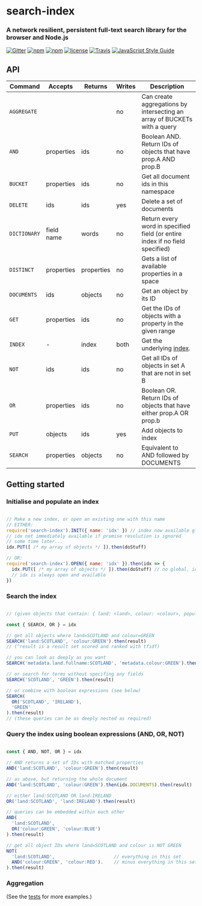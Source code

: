 # search-index

### A network resilient, persistent full-text search library for the browser and Node.js

[![Gitter](https://img.shields.io/gitter/room/nwjs/nw.js.svg?style=flat-square)](https://gitter.im/fergiemcdowall/search-index)
[![npm](https://img.shields.io/npm/v/search-index.svg?style=flat-square)](https://www.npmjs.com/package/search-index)
[![npm](https://img.shields.io/npm/dm/search-index.svg?style=flat-square)](https://npm-stat.com/charts.html?package=search-index)
[![license](https://img.shields.io/github/license/mashape/apistatus.svg?style=flat-square)](LICENCE)
[![Travis](https://img.shields.io/travis/rust-lang/rust.svg?style=flat-square)](https://travis-ci.org/fergiemcdowall/search-index)
[![JavaScript Style Guide](https://img.shields.io/badge/code_style-standard-brightgreen.svg?style=flat-square)](https://standardjs.com)


## API

Command     |  Accepts    | Returns    | Writes | Description
----------- |  ---------- | ---------- | ------ | -----------
`AGGREGATE` |             |            | no     | Can create aggregations by intersecting an array of BUCKETs with a query
`AND`       |  properties | ids        | no     | Boolean AND. Return IDs of objects that have prop.A AND prop.B
`BUCKET`    |  properties | ids        | no     | Get all document ids in this namespace
`DELETE`    |  ids        | ids        | yes    | Delete a set of documents
`DICTIONARY`|  field name | words      | no     | Return every word in specified field (or entire index if no field specified)
`DISTINCT`  |  properties | properties | no     | Gets a list of available properties in a space
`DOCUMENTS` |  ids        | objects    | no     | Get an object by its ID
`GET`       |  properties | ids        | no     | Get the IDs of objects with a property in the given range
`INDEX`     |  -          | index      | both   | Get the underlying [index](https://github.com/fergiemcdowall/fergies-inverted-index/).
`NOT`       |  ids        | ids        | no     | Get all IDs of objects in set A that are not in set B
`OR`        |  properties | ids        | no     | Boolean OR. Return IDs of objects that have either prop.A OR prop.b
`PUT`       |  objects    | ids        | yes    | Add objects to index
`SEARCH`    |  properties | objects    | no     | Equivalent to AND followed by DOCUMENTS

## Getting started

### Initialise and populate an index

```javascript

// Make a new index, or open an existing one with this name
// EITHER:
require('search-index').INIT({ name: 'idx' }) // index now available globally as "idx"
// idx not immediately available if promise resolution is ignored
// some time later...
idx.PUT([ /* my array of objects */ ]).then(doStuff)

// OR:
require('search-index').OPEN({ name: 'idx' }).then(idx => {
  idx.PUT([ /* my array of objects */ ]).then(doStuff) // no global, idx must be passed around
  // idx is always open and available
})

```

### Search the index

```javascript

// (given objects that contain: { land: <land>, colour: <colour>, population: <number> ... })

const { SEARCH, OR } = idx

// get all objects where land=SCOTLAND and colour=GREEN
SEARCH('land:SCOTLAND', 'colour:GREEN').then(result)
// (^result is a result set scored and ranked with tfidf)

// you can look as deeply as you want
SEARCH('metadata.land.fullname:SCOTLAND', 'metadata.colour:GREEN').then(result)

// or search for terms without specifing any fields
SEARCH('SCOTLAND', 'GREEN').then(result)

// or combine with boolean expressions (see below)
SEARCH(
  OR('SCOTLAND', 'IRELAND'),
  'GREEN'
).then(result)
// (these queries can be as deeply nested as required)
```


### Query the index using boolean expressions (AND, OR, NOT)

```javascript

const { AND, NOT, OR } = idx

// AND returns a set of IDs with matched properties
AND('land:SCOTLAND', 'colour:GREEN').then(result)

// as above, but returning the whole document
AND('land:SCOTLAND', 'colour:GREEN').then(idx.DOCUMENTS).then(result)

// either land:SCOTLAND OR land:IRELAND
OR('land:SCOTLAND', 'land:IRELAND').then(result)

// queries can be embedded within each other
AND(
  'land:SCOTLAND',
  OR('colour:GREEN', 'colour:BLUE')
).then(result)

// get all object IDs where land=SCOTLAND and colour is NOT GREEN
NOT(
  'land:SCOTLAND',                      // everything in this set
  AND('colour:GREEN', 'colour:RED').    // minus everything in this set
).then(result)

```

### Aggregation




(See the [tests](https://github.com/fergiemcdowall/search-index-2/tree/master/test) for more examples.)
